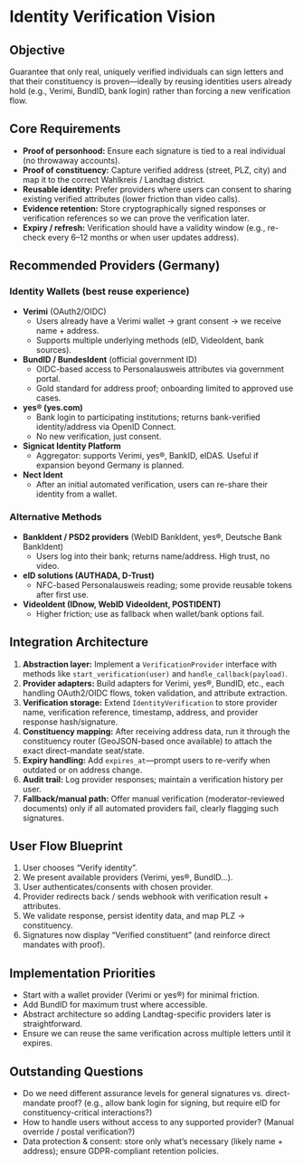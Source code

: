 # Identity Verification Vision

## Objective
Guarantee that only real, uniquely verified individuals can sign letters and that their constituency is proven—ideally by reusing identities users already hold (e.g., Verimi, BundID, bank login) rather than forcing a new verification flow.

## Core Requirements
- **Proof of personhood:** Ensure each signature is tied to a real individual (no throwaway accounts).
- **Proof of constituency:** Capture verified address (street, PLZ, city) and map it to the correct Wahlkreis / Landtag district.
- **Reusable identity:** Prefer providers where users can consent to sharing existing verified attributes (lower friction than video calls).
- **Evidence retention:** Store cryptographically signed responses or verification references so we can prove the verification later.
- **Expiry / refresh:** Verification should have a validity window (e.g., re-check every 6–12 months or when user updates address).

## Recommended Providers (Germany)

### Identity Wallets (best reuse experience)
- **Verimi** (OAuth2/OIDC)
  - Users already have a Verimi wallet → grant consent → we receive name + address.
  - Supports multiple underlying methods (eID, VideoIdent, bank sources).
- **BundID / BundesIdent** (official government ID)
  - OIDC-based access to Personalausweis attributes via government portal.
  - Gold standard for address proof; onboarding limited to approved use cases.
- **yes® (yes.com)**
  - Bank login to participating institutions; returns bank-verified identity/address via OpenID Connect.
  - No new verification, just consent.
- **Signicat Identity Platform**
  - Aggregator: supports Verimi, yes®, BankID, eIDAS. Useful if expansion beyond Germany is planned.
- **Nect Ident**
  - After an initial automated verification, users can re-share their identity from a wallet.

### Alternative Methods
- **BankIdent / PSD2 providers** (WebID BankIdent, yes®, Deutsche Bank BankIdent)
  - Users log into their bank; returns name/address. High trust, no video.
- **eID solutions (AUTHADA, D-Trust)**
  - NFC-based Personalausweis reading; some provide reusable tokens after first use.
- **VideoIdent (IDnow, WebID VideoIdent, POSTIDENT)**
  - Higher friction; use as fallback when wallet/bank options fail.

## Integration Architecture
1. **Abstraction layer:** Implement a `VerificationProvider` interface with methods like `start_verification(user)` and `handle_callback(payload)`.
2. **Provider adapters:** Build adapters for Verimi, yes®, BundID, etc., each handling OAuth2/OIDC flows, token validation, and attribute extraction.
3. **Verification storage:** Extend `IdentityVerification` to store provider name, verification reference, timestamp, address, and provider response hash/signature.
4. **Constituency mapping:** After receiving address data, run it through the constituency router (GeoJSON-based once available) to attach the exact direct-mandate seat/state.
5. **Expiry handling:** Add `expires_at`—prompt users to re-verify when outdated or on address change.
6. **Audit trail:** Log provider responses; maintain a verification history per user.
7. **Fallback/manual path:** Offer manual verification (moderator-reviewed documents) only if all automated providers fail, clearly flagging such signatures.

## User Flow Blueprint
1. User chooses “Verify identity”.
2. We present available providers (Verimi, yes®, BundID…).
3. User authenticates/consents with chosen provider.
4. Provider redirects back / sends webhook with verification result + attributes.
5. We validate response, persist identity data, and map PLZ → constituency.
6. Signatures now display “Verified constituent” (and reinforce direct mandates with proof).

## Implementation Priorities
- Start with a wallet provider (Verimi or yes®) for minimal friction.
- Add BundID for maximum trust where accessible.
- Abstract architecture so adding Landtag-specific providers later is straightforward.
- Ensure we can reuse the same verification across multiple letters until it expires.

## Outstanding Questions
- Do we need different assurance levels for general signatures vs. direct-mandate proof? (e.g., allow bank login for signing, but require eID for constituency-critical interactions?)
- How to handle users without access to any supported provider? (Manual override / postal verification?)
- Data protection & consent: store only what’s necessary (likely name + address); ensure GDPR-compliant retention policies.

